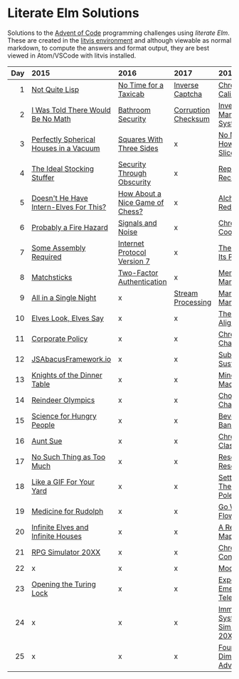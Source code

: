 # Literate Elm Solutions

Solutions to the [Advent of Code](http://adventofcode.com) programming challenges using _literate Elm_.
These are created in the [litvis environment](https://github.com/gicentre/litvis) and although viewable as normal markdown, to compute the answers and format output, they are best viewed in Atom/VSCode with litvis installed.

| Day | 2015                                                  | 2016                                           | 2017                               | 2018                                                |
| --: | :---------------------------------------------------- | :--------------------------------------------- | :--------------------------------- | :-------------------------------------------------- |
|   1 | [Not Quite Lisp](d01_2015.md)                         | [No Time for a Taxicab](d01_2016.md)           | [Inverse Captcha](d01_2017.md)     | [Chronal Calibration](d01_2018.md)                  |
|   2 | [I Was Told There Would Be No Math](d02_2015.md)      | [Bathroom Security](d02_2016.md)               | [Corruption Checksum](d02_2017.md) | [Inventory Management System](d02_2018.md)          |
|   3 | [Perfectly Spherical Houses in a Vacuum](d03_2015.md) | [Squares With Three Sides](d03_2016.md)        | x                                  | [No Matter How You Slice It](d03_2018.md)           |
|   4 | [The Ideal Stocking Stuffer](d04_2015.md)             | [Security Through Obscurity](d04_2016.md)      | x                                  | [Repose Record](d04_2018.md)                        |
|   5 | [Doesn't He Have Intern-Elves For This?](d05_2015.md) | [How About a Nice Game of Chess?](d05_2016.md) | x                                  | [Alchemical Reduction](d05_2018.md)                 |
|   6 | [Probably a Fire Hazard](d06_2015.md)                 | [Signals and Noise](d06_2016.md)               | x                                  | [Chronal Coordinates](d06_2018.md)                  |
|   7 | [Some Assembly Required](d07_2015.md)                 | [Internet Protocol Version 7](d07_2016.md)     | x                                  | [The Sum of Its Parts](d07_2018.md)                 |
|   8 | [Matchsticks](d08_2015.md)                            | [Two-Factor Authentication](d08_2016.md)       | x                                  | [Memory Maneuver](d08_2018.md)                      |
|   9 | [All in a Single Night](d09_2015.md)                  | x                                              | [Stream Processing](d09_2017.md)   | [Marble Mania](d09_2018.md)                         |
|  10 | [Elves Look, Elves Say](d10_2015.md)                  | x                                              | x                                  | [The Stars Align](d10_2018.md)                      |
|  11 | [Corporate Policy](d11_2015.md)                       | x                                              | x                                  | [Chronal Charge](d11_2018.md)                       |
|  12 | [JSAbacusFramework.io](d12_2015.md)                   | x                                              | x                                  | [Subterranean Sustainability](d12_2018.md)          |
|  13 | [Knights of the Dinner Table](d13_2015.md)            | x                                              | x                                  | [Mine Cart Madness](d13_2018.md)                    |
|  14 | [Reindeer Olympics](d14_2015.md)                      | x                                              | x                                  | [Chocolate Charts](d14_2018.md)                     |
|  15 | [Science for Hungry People](d15_2015.md)              | x                                              | x                                  | [Beverage Bandits](d15_2018.md)                     |
|  16 | [Aunt Sue](d16_2015.md)                               | x                                              | x                                  | [Chronal Classification](d16_2018.md)               |
|  17 | [No Such Thing as Too Much](d17_2015.md)              | x                                              | x                                  | [Reservoir Research](d17_2018.md)                   |
|  18 | [Like a GIF For Your Yard](d18_2015.md)               | x                                              | x                                  | [Settlers of The North Pole](d18_2018.md)           |
|  19 | [Medicine for Rudolph](d19_2015.md)                   | x                                              | x                                  | [ Go With The Flow](d19_2018.md)                    |
|  20 | [Infinite Elves and Infinite Houses](d20_2015.md)     | x                                              | x                                  | [ A Regular Map](d20_2018.md)                       |
|  21 | [RPG Simulator 20XX](d21_2015.md)                     | x                                              | x                                  | [Chronal Conversion](d21_2018.md)                   |
|  22 | x                                                     | x                                              | x                                  | [Mode Maze](d22_2018.md)                            |
|  23 | [Opening the Turing Lock](d23_2015.md)                | x                                              | x                                  | [Experimental Emergency Teleportation](d23_2018.md) |
|  24 | x                                                     | x                                              | x                                  | [Immune System Simulator 20XX](d24_2018.md)         |
|  25 | x                                                     | x                                              | x                                  | [Four-Dimensional Adventure](d25_2018.md)           |
